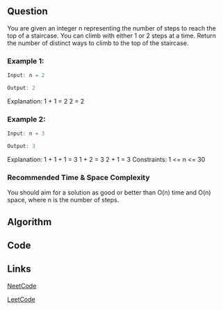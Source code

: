 ## Question
You are given an integer n representing the number of steps to reach the top of a staircase. You can climb with either 1 or 2 steps at a time.
Return the number of distinct ways to climb to the top of the staircase.
### Example 1:


```java
Input: n = 2

Output: 2

```
Explanation:
1 + 1 = 2
2 = 2
### Example 2:


```java
Input: n = 3

Output: 3

```
Explanation:
1 + 1 + 1 = 3
1 + 2 = 3
2 + 1 = 3
Constraints:
1 <= n <= 30


### Recommended Time & Space Complexity

You should aim for a solution as good or better than O(n) time and O(n) space, where n is the number of steps.






## Algorithm

## Code

## Links

[NeetCode](https://neetcode.io/problems/climbing-stairs)

[LeetCode](https://leetcode.com/problems/climbing-stairs)
